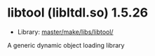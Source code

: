 # libtool (libltdl.so) 1.5.26
 - Library: [master/make/libs/libtool/](https://github.com/Freetz-NG/freetz-ng/tree/master/make/libs/libtool/)

A generic dynamic object loading library
